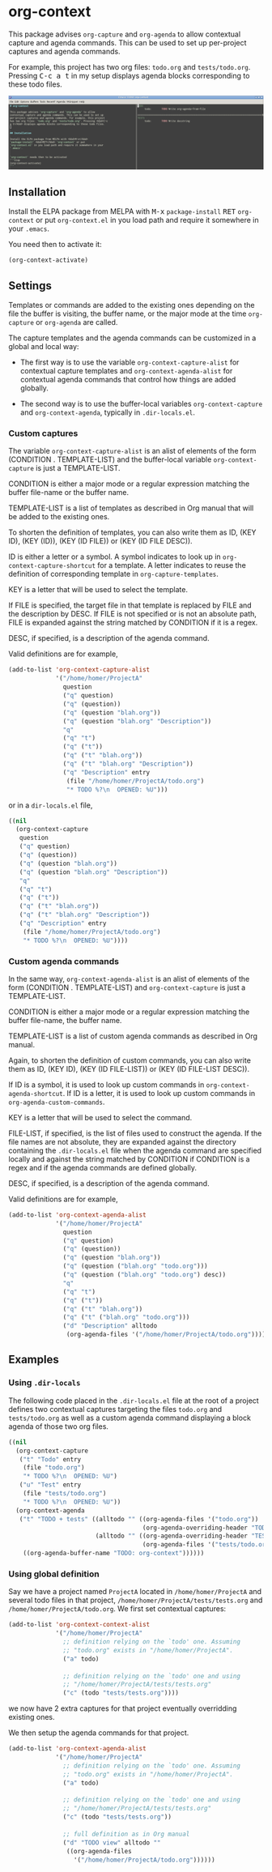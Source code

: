 # org-context

This package advises `org-capture` and `org-agenda` to allow
contextual capture and agenda commands. This can be used to set up
per-project captures and agenda commands.

For example, this project has two org files: `todo.org` and
`tests/todo.org`. Pressing <kbd>C-c a t</kbd> in my setup displays
agenda blocks corresponding to these todo files.

![agenda screenshot](img/screenshot1.png)

## Installation

Install the ELPA package from MELPA with <kbd>M-x</kbd>
`package-install` <kbd>RET</kbd> `org-context` or put
`org-context.el` in you load path and require it somewhere in your
`.emacs`.

You need then to activate it:
```lisp
(org-context-activate)
```

## Settings

Templates or commands are added to the existing ones depending on the
file the buffer is visiting, the buffer name, or the major mode at the
time `org-capture` or `org-agenda` are called.

The capture templates and the agenda commands can be customized in
a global and local way:

- The first way is to use the variable `org-context-capture-alist`
  for contextual capture templates and `org-context-agenda-alist`
  for contextual agenda commands that control how things are added
  globally.

- The second way is to use the buffer-local variables
  `org-context-capture` and `org-context-agenda`, typically in
  `.dir-locals.el`.

### Custom captures

The variable `org-context-capture-alist` is an alist of elements of
the form (CONDITION . TEMPLATE-LIST) and the buffer-local variable
`org-context-capture` is just a TEMPLATE-LIST.

CONDITION is either a major mode or a regular expression matching the
buffer file-name or the buffer name.

TEMPLATE-LIST is a list of templates as described in Org manual that
will be added to the existing ones.

To shorten the definition of templates, you can also write them as ID,
(KEY ID), (KEY (ID)), (KEY (ID FILE)) or (KEY (ID FILE DESC)).

ID is either a letter or a symbol. A symbol indicates to look up in
`org-context-capture-shortcut` for a template. A letter indicates to
reuse the definition of corresponding template in
`org-capture-templates`.

KEY is a letter that will be used to select the template.

If FILE is specified, the target file in that template is replaced by
FILE and the description by DESC. If FILE is not specified or is not
an absolute path, FILE is expanded against the string matched by
CONDITION if it is a regex.

DESC, if specified, is a description of the agenda command.

Valid definitions are for example,

```lisp
(add-to-list 'org-context-capture-alist
             '("/home/homer/ProjectA"
               question
               ("q" question)
               ("q" (question))
               ("q" (question "blah.org"))
               ("q" (question "blah.org" "Description"))
               "q"
               ("q" "t")
               ("q" ("t"))
               ("q" ("t" "blah.org"))
               ("q" ("t" "blah.org" "Description"))
               ("q" "Description" entry
                (file "/home/homer/ProjectA/todo.org")
                "* TODO %?\n  OPENED: %U")))
```

or in a `dir-locals.el` file,

```lisp
((nil
  (org-context-capture
   question
   ("q" question)
   ("q" (question))
   ("q" (question "blah.org"))
   ("q" (question "blah.org" "Description"))
   "q"
   ("q" "t")
   ("q" ("t"))
   ("q" ("t" "blah.org"))
   ("q" ("t" "blah.org" "Description"))
   ("q" "Description" entry
    (file "/home/homer/ProjectA/todo.org")
    "* TODO %?\n  OPENED: %U"))))
```

### Custom agenda commands

In the same way, `org-context-agenda-alist` is an alist of elements of
the form (CONDITION . TEMPLATE-LIST) and `org-context-capture` is just
a TEMPLATE-LIST.

CONDITION is either a major mode or a regular expression matching the
buffer file-name, the buffer name.

TEMPLATE-LIST is a list of custom agenda commands as described in Org
manual.

Again, to shorten the definition of custom commands, you can also
write them as ID, (KEY ID), (KEY (ID FILE-LIST)) or (KEY (ID FILE-LIST
DESC)).

If ID is a symbol, it is used to look up custom
commands in `org-context-agenda-shortcut`. If ID is a letter, it is
used to look up custom commands in `org-agenda-custom-commands`.

KEY is a letter that will be used to select the command.

FILE-LIST, if specified, is the list of files used to construct the
agenda. If the file names are not absolute, they are expanded against
the directory containing the `.dir-locals.el` file when the agenda
command are specified locally and against the string matched by
CONDITION if CONDITION is a regex and if the agenda commands are defined
globally.

DESC, if specified, is a description of the agenda command.

Valid definitions are for example,

```lisp
(add-to-list 'org-context-agenda-alist
             '("/home/homer/ProjectA"
               question
               ("q" question)
               ("q" (question))
               ("q" (question "blah.org"))
               ("q" (question ("blah.org" "todo.org")))
               ("q" (question ("blah.org" "todo.org") desc))
               "q"
               ("q" "t")
               ("q" ("t"))
               ("q" ("t" "blah.org"))
               ("q" ("t" ("blah.org" "todo.org")))
               ("d" "Description" alltodo
                (org-agenda-files '("/home/homer/ProjectA/todo.org")))))
```

## Examples

### Using `.dir-locals`

The following code placed in the `.dir-locals.el` file at the root of
a project defines two contextual captures targeting the files
`todo.org` and `tests/todo.org` as well as a custom agenda command
displaying a block agenda of those two org files.

```lisp
((nil
  (org-context-capture
   ("t" "Todo" entry
    (file "todo.org")
    "* TODO %?\n  OPENED: %U")
   ("u" "Test" entry
    (file "tests/todo.org")
    "* TODO %?\n  OPENED: %U"))
  (org-context-agenda
   ("t" "TODO + tests" ((alltodo "" ((org-agenda-files '("todo.org"))
                                     (org-agenda-overriding-header "TODO")))
                        (alltodo "" ((org-agenda-overriding-header "TESTS")
                                     (org-agenda-files '("tests/todo.org")))))
    ((org-agenda-buffer-name "TODO: org-context"))))))
```

### Using global definition

Say we have a project named `ProjectA` located in
`/home/homer/ProjectA` and several todo files in that project,
`/home/homer/ProjectA/tests/tests.org` and
`/home/homer/ProjectA/todo.org`. We first set contextual captures:

```lisp
(add-to-list 'org-context-context-alist
             '("/home/homer/ProjectA"
               ;; definition relying on the `todo' one. Assuming
               ;; "todo.org" exists in "/home/homer/ProjectA".
               ("a" todo)

               ;; definition relying on the `todo' one and using
               ;; "/home/homer/ProjectA/tests/tests.org"
               ("c" (todo "tests/tests.org"))))
```

we now have 2 extra captures for that project eventually
overridding existing ones.

We then setup the agenda commands for that project.

```lisp
(add-to-list 'org-context-agenda-alist
             '("/home/homer/ProjectA"
               ;; definition relying on the `todo' one. Assuming
               ;; "todo.org" exists in "/home/homer/ProjectA".
               ("a" todo)

               ;; definition relying on the `todo' one and using
               ;; "/home/homer/ProjectA/tests/tests.org"
               ("c" (todo "tests/tests.org"))

               ;; full definition as in Org manual
               ("d" "TODO view" alltodo ""
                ((org-agenda-files
                  '("/home/homer/ProjectA/todo.org"))))))
```
